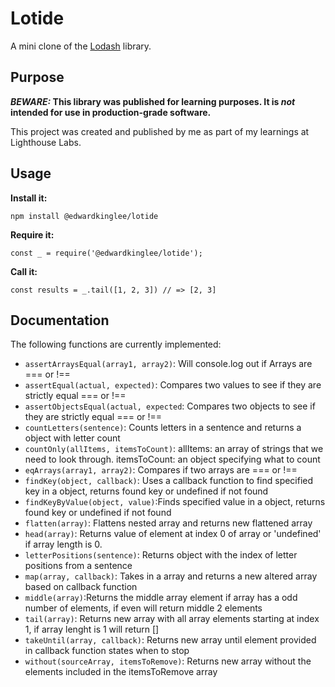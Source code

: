 # Lotide

A mini clone of the [Lodash](https://lodash.com) library.

## Purpose

**_BEWARE:_ This library was published for learning purposes. It is _not_ intended for use in production-grade software.**

This project was created and published by me as part of my learnings at Lighthouse Labs. 

## Usage

**Install it:**

`npm install @edwardkinglee/lotide`

**Require it:**

`const _ = require('@edwardkinglee/lotide');`

**Call it:**

`const results = _.tail([1, 2, 3]) // => [2, 3]`

## Documentation

The following functions are currently implemented:

* `assertArraysEqual(array1, array2)`: Will console.log out if Arrays are === or !==
* `assertEqual(actual, expected)`: Compares two values to see if they are strictly equal === or !==
* `assertObjectsEqual(actual, expected`: Compares two objects to see if they are strictly equal === or !==
* `countLetters(sentence)`: Counts letters in a sentence and returns a object with letter count
* `countOnly(allItems, itemsToCount)`: allItems: an array of strings that we need to look through. itemsToCount: an object specifying what to count
* `eqArrays(array1, array2)`: Compares if two arrays are === or !==
* `findKey(object, callback)`: Uses a callback function to find specified key in a object, returns found key or undefined if not found
* `findKeyByValue(object, value)`:Finds specified value in a object, returns found key or undefined if not found
* `flatten(array)`: Flattens nested array and returns new flattened array
* `head(array)`: Returns value of element at index 0 of array or 'undefined' if array length is 0.
* `letterPositions(sentence)`: Returns object with the index of letter positions from a sentence
* `map(array, callback)`: Takes in a array and returns a new altered array based on callback function
* `middle(array)`:Returns the middle array element if array has a odd number of elements, if even will return middle 2 elements
* `tail(array)`: Returns new array with all array elements starting at index 1, if array lenght is 1 will return []
* `takeUntil(array, callback)`: Returns new array until element provided in callback function states when to stop
* `without(sourceArray, itemsToRemove)`: Returns new array without the elements included in the itemsToRemove array